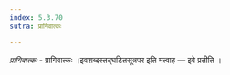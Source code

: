 ```yaml
---
index: 5.3.70
sutra: प्रागिवात्कः

---
```

_प्रागिवात्कः_ - प्रागिवात्कः ।इवशब्दस्तद्घटितसूत्रपर इति मत्वाह — इवे प्रतीति ।